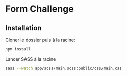 # Form Challenge

## Installation

Cloner le dossier puis à la racine:

```bash
npm install
```

Lancer SASS à la racine

```bash
sass --watch app/scss/main.scss:public/css/main.css
```
